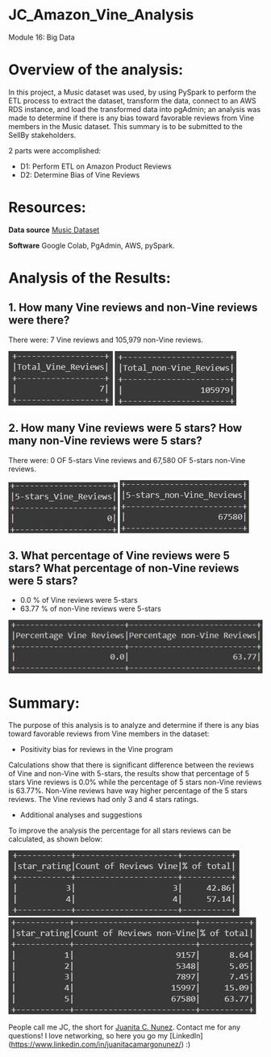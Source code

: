 # JC_Amazon_Vine_Analysis
Module 16: Big Data

# Overview of the analysis:

In this project, a Music dataset was used, by using PySpark to perform the ETL process to extract the dataset, transform the data, connect to an AWS RDS instance, and load the transformed data into pgAdmin; an analysis was made to determine if there is any bias toward favorable reviews from Vine members in the Music dataset. This summary is to be submitted to the SellBy stakeholders.

2 parts were accomplished:

- D1: Perform ETL on Amazon Product Reviews
- D2: Determine Bias of Vine Reviews

# Resources:
 
  **Data source** [Music Dataset](https://s3.amazonaws.com/amazon-reviews-pds/tsv/amazon_reviews_us_Music_v1_00.tsv.gz)

  **Software** Google Colab, PgAdmin, AWS, pySpark.

# Analysis of the Results:

## 1. How many Vine reviews and non-Vine reviews were there?

There were: 7 Vine reviews and 105,979 non-Vine reviews.

![totalreviews_1](/Resources/totalreviews_1.jpg) ![totalreviews_2](/Resources/totalreviews_2.jpg)

## 2. How many Vine reviews were 5 stars? How many non-Vine reviews were 5 stars?

There were: 0 OF 5-stars Vine reviews and 67,580 OF 5-stars non-Vine reviews.

![5stars_1](/Resources/5stars_1.jpg) ![5stars_2](/Resources/5stars_2.jpg)

## 3. What percentage of Vine reviews were 5 stars? What percentage of non-Vine reviews were 5 stars?

- 0.0 % of Vine reviews were 5-stars
- 63.77 % of non-Vine reviews were 5-stars

![percentage](/Resources/percentage.jpg)

# Summary:

The purpose of this analysis is to analyze and determine if there is any bias toward favorable reviews from Vine members in the dataset:

- Positivity bias for reviews in the Vine program

Calculations show that there is significant difference between the reviews of Vine and non-Vine with 5-stars, the results show that percentage of 5 stars Vine reviews is 0.0% while the percentage of 5 stars non-Vine reviews is 63.77%. Non-Vine reviews have way higher percentage of the 5 stars reviews. The Vine reviews had only 3 and 4 stars ratings.

- Additional analyses and suggestions

To improve the analysis the percentage for all stars reviews can be calculated, as shown below:

![percentageallstars_1](/Resources/percentageallstars_1.jpg) ![percentageallstars_2](/Resources/percentageallstars_2.jpg)

People call me JC, the short for [Juanita C. Nunez](https://www.linkedin.com/in/juanitacamargonunez/). Contact me for any questions! I love networking, so here you go  my [LinkedIn] (https://www.linkedin.com/in/juanitacamargonunez/) :)


